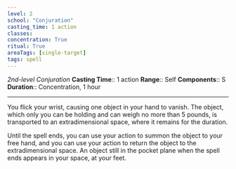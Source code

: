 ```yaml
---
level: 2
school: "Conjuration"
casting_time: 1 action
classes: 
concentration: True
ritual: True
areaTags: [single-target]
tags: spell
---
```


_2nd-level Conjuration_
**Casting Time**:: 1 action
**Range**:: Self
**Components**:: S
**Duration**:: Concentration, 1 hour

---

You flick your wrist, causing one object in your hand to vanish. The object, which only you can be holding and can weigh no more than 5 pounds, is transported to an extradimensional space, where it remains for the duration.

Until the spell ends, you can use your action to summon the object to your free hand, and you can use your action to return the object to the extradimensional space. An object still in the pocket plane when the spell ends appears in your space, at your feet.



